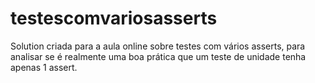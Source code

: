 # testescomvariosasserts
Solution criada para a aula online sobre testes com vários asserts, para analisar se é realmente uma boa prática que um teste de unidade tenha apenas 1 assert.
